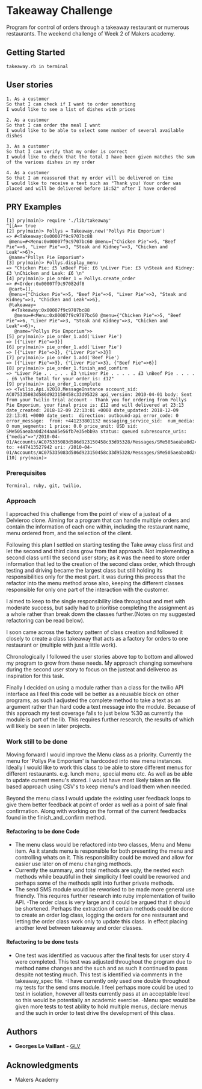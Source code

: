 # Takeaway Challenge

Program for control of orders through a takeaway restaurant or numerous restaurants. The weekend challenge of Week 2 of Makers academy.

## Getting Started
```
takeaway.rb in terminal

```
## User stories
```
1. As a customer
So that I can check if I want to order something
I would like to see a list of dishes with prices

2. As a customer
So that I can order the meal I want
I would like to be able to select some number of several available dishes

3. As a customer
So that I can verify that my order is correct
I would like to check that the total I have been given matches the sum of the various dishes in my order

4. As a customer
So that I am reassured that my order will be delivered on time
I would like to receive a text such as "Thank you! Your order was placed and will be delivered before 18:52" after I have ordered
```
## PRY Examples
```
[1] pry(main)> require './lib/takeaway'
^[[A=> true
[2] pry(main)> Pollys = Takeaway.new('Pollys Pie Emporium')
=> #<Takeaway:0x00007f9c9707bc88
 @menu=#<Menu:0x00007f9c9707bc60 @menu={"Chicken Pie"=>5, "Beef Pie"=>6, "Liver Pie"=>3, "Steak and Kidney"=>3, "Chicken and Leak"=>6}>,
 @name="Pollys Pie Emporium">
[3] pry(main)> Pollys.display_menu
=> "Chicken Pie: £5 \nBeef Pie: £6 \nLiver Pie: £3 \nSteak and Kidney: £3 \nChicken and Leak: £6 \n"
[4] pry(main)> pie_order_1 = Pollys.create_order
=> #<Order:0x00007f9c97082df8
 @cart=[],
 @menu={"Chicken Pie"=>5, "Beef Pie"=>6, "Liver Pie"=>3, "Steak and Kidney"=>3, "Chicken and Leak"=>6},
 @takeaway=
  #<Takeaway:0x00007f9c9707bc88
   @menu=#<Menu:0x00007f9c9707bc60 @menu={"Chicken Pie"=>5, "Beef Pie"=>6, "Liver Pie"=>3, "Steak and Kidney"=>3, "Chicken and Leak"=>6}>,
   @name="Pollys Pie Emporium">>
[5] pry(main)> pie_order_1.add('Liver Pie')
=> [{"Liver Pie"=>3}]
[6] pry(main)> pie_order_1.add('Liver Pie')
=> [{"Liver Pie"=>3}, {"Liver Pie"=>3}]
[7] pry(main)> pie_order_1.add('Beef Pie')
=> [{"Liver Pie"=>3}, {"Liver Pie"=>3}, {"Beef Pie"=>6}]
[8] pry(main)> pie_order_1.finish_and_confirm
=> "Liver Pie . . . . . £3 \nLiver Pie . . . . . £3 \nBeef Pie . . . . . £6 \nThe total for your order is: £12"
[9] pry(main)> pie_order_1.complete
=> <Twilio.Api.V2010.MessageInstance account_sid: AC075335083d586d923150458c33d95328 api_version: 2010-04-01 body: Sent from your Twilio trial account - Thank you for ordering from Pollys Pie Emporium, your final price is: £12 and will delivered at 23:13 date_created: 2018-12-09 22:13:01 +0000 date_updated: 2018-12-09 22:13:01 +0000 date_sent:  direction: outbound-api error_code: 0 error_message:  from: +441233801132 messaging_service_sid:  num_media: 0 num_segments: 1 price: 0.0 price_unit: USD sid: SMe505aeaba0d244aa85e56fb7e35ebb9a status: queued subresource_uris: {"media"=>"/2010-04-01/Accounts/AC075335083d586d923150458c33d95328/Messages/SMe505aeaba0d244aa85e56fb7e35ebb9a/Media.json"} to: +447413527942 uri: /2010-04-01/Accounts/AC075335083d586d923150458c33d95328/Messages/SMe505aeaba0d244aa85e56fb7e35ebb9a.json>
[10] pry(main)>
```


### Prerequisites

```
Terminal, ruby, git, twilio,
```

### Approach

I approached this challenge from the point of view of a justeat of a Delvieroo clone. Aiming for a program that can handle multiple orders and contain the information of each one within, including the restaurant name, menu ordered from, and the selection of the client.

Following this plan I settled on starting testing the Take away class first and let the second and third class grow from that approach. Not implementing a second class until the second user story; as it was the need to store order information that led to the creation of the second class order, which through testing and driving became the largest class but still holding its responsibilities only for the most part. it was during this process that the refactor into the menu method arose also, keeping the different classes responsible for only one part of the interaction with the customer.

I aimed to keep to the single responsibility idea throughout and met with moderate success, but sadly had to prioritise completing the assignment as a whole rather than break down the classes further.(Notes on my suggested refactoring can be read below).

I soon came across the factory pattern of class creation and followed it closely to create a class takeaway that acts as a factory for orders to one restaurant or (multiple with just a little work).

Chronologically I followed the user stories above top to bottom and allowed my program to grow from these needs. My approach changing somewhere during the second user story to focus on the justeat and deliveroo as inspiration for this task.

Finally I decided on using a module rather than a class for the twilio API interface as I feel this code will be better as a reusable block on other programs, as such I adjusted the complete method to take a text as an argument rather than hard code a text message into the module. Because of this approach my test coverage falls to just below %30 as currently the module is part of the lib. This requires further research, the results of which will likely be seen in later projects.


### Work still to be done

Moving forward I would improve the Menu class as a priority. Currently the menu for 'Pollys Pie Emporium' is hardcoded into new menu instances. Ideally I would like to work this class to be able to store different menus for different restaurants. e.g. lunch menu, special menu etc. As well as be able to update current menu's stored. I would have most likely taken an file based approach using CSV's to keep menu's and load them when needed.

Beyond the menu class I would update the existing user feedback loops to give them better feedback at point of order as well as a point of sale final confirmation. Along with working on the format of the current feedbacks found in the finish_and_confirm method.

#### Refactoring to be done Code

- The menu class would be refactored into two classes, Menu and Menu item. As it stands menu is responsible for both presenting the menu and controlling whats on it. This responsibility could be moved and allow for easier use later on of menu changing methods.
- Currently the summary, and total methods are ugly, the nested each methods while beautiful in their simplicity I feel could be reworked and perhaps some of the methods split into further private methods.
- The send SMS module would be reworked to be made more general use friendly. This requires further research into ruby implementation of twilio API.
-The order class is very large and it could be argued that it should be shortened. Perhaps the extraction of certain methods could be done to create an order log class, logging the orders for one restaurant and letting the order class work only to update this class. In effect placing another level between takeaway and order classes.

#### Refactoring to be done tests

- One test was identified as vacuous after the final tests for user story 4 were completed. This test was adjusted throughout the program due to method name changes and the such and as such it continued to pass despite not testing much. This test is identified via comments in the takeaway_spec file.
-I have currently only used one double throughout my tests for the send sms module. I feel perhaps more could be used to test in isolation, however all tests currently pass at an acceptable level so this would be potentially an academic exercise.
-Menu spec would be given more tests to test ability to hold multiple menus, declare menus and the such in order to test drive the development of this class.

## Authors


* **Georges Le Vaillant** - [GLV](https://github.com/stonefarmer9)



## Acknowledgments

* Makers Academy

